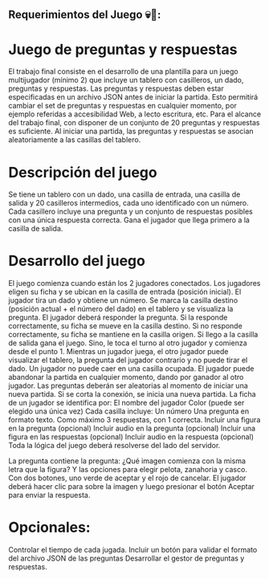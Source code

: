 ## Requerimientos del Juego 💀🤙:

# Juego de preguntas y respuestas

El trabajo final consiste en el desarrollo de una plantilla para un juego multijugador (mínimo 2) que incluye un tablero con casilleros, un dado, preguntas y respuestas. Las preguntas y respuestas deben estar especificadas en un archivo JSON antes de iniciar la partida. Esto permitirá cambiar el set de preguntas y respuestas en cualquier momento, por ejemplo referidas a accesibilidad Web, a lecto escritura, etc. Para el alcance del trabajo final, con disponer de un conjunto de 20 preguntas y respuestas es suficiente. Al iniciar una partida, las preguntas y respuestas se asocian aleatoriamente a las casillas del tablero.

# Descripción del juego

Se tiene un tablero con un dado, una casilla de entrada, una casilla de salida y 20 casilleros intermedios, cada uno identificado con un número. Cada casillero incluye una pregunta y un conjunto de respuestas posibles con una única respuesta correcta. Gana el jugador que llega primero a la casilla de salida.

# Desarrollo del juego

El juego comienza cuando están los 2 jugadores conectados. Los jugadores eligen su ficha y se ubican en la casilla de entrada (posición inicial). El jugador tira un dado y obtiene un número. Se marca la casilla destino (posición actual + el número del dado) en el tablero y se visualiza la pregunta. El jugador deberá responder la pregunta. Si la responde correctamente, su ficha se mueve en la casilla destino. Si no responde correctamente, su ficha se mantiene en la casilla origen. Si llego a la casilla de salida gana el juego. Sino, le toca el turno al otro jugador y comienza desde el punto 1. Mientras un jugador juega, el otro jugador puede visualizar el tablero, la pregunta del jugador contrario y no puede tirar el dado. Un jugador no puede caer en una casilla ocupada. El jugador puede abandonar la partida en cualquier momento, dando por ganador al otro jugador. Las preguntas deberán ser aleatorias al momento de iniciar una nueva partida. Si se corta la conexión, se inicia una nueva partida. La ficha de un jugador se identifica por:
El nombre del jugador
Color (puede ser elegido una única vez)
Cada casilla incluye:
Un número
Una pregunta en formato texto.
Como máximo 3 respuestas, con 1 correcta.
Incluir una figura en la pregunta (opcional)
Incluir audio en la pregunta (opcional)
Incluir una figura en las respuestas (opcional)
Incluir audio en la respuesta (opcional)
Toda la lógica del juego deberá resolverse del lado del servidor.

La pregunta contiene la pregunta: ¿Qué imagen comienza con la misma letra que la figura? Y las opciones para elegir pelota, zanahoria y casco. Con dos botones, uno verde de aceptar y el rojo de cancelar. El jugador deberá hacer clic para sobre la imagen y luego presionar el botón Aceptar para enviar la respuesta.

# Opcionales:

Controlar el tiempo de cada jugada.
Incluir un botón para validar el formato del archivo JSON de las preguntas
Desarrollar el gestor de preguntas y respuestas.
